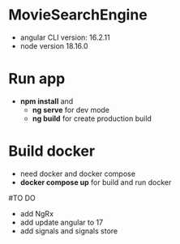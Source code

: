 # MovieSearchEngine

- angular CLI version: 16.2.11
- node version 18.16.0

# Run app

- **npm install** and
  - **ng serve** for dev mode
  - **ng build** for create production build

# Build docker

- need docker and docker compose
- **docker compose up** for build and run docker

#TO DO

- add NgRx
- add update angular to 17
- add signals and signals store
